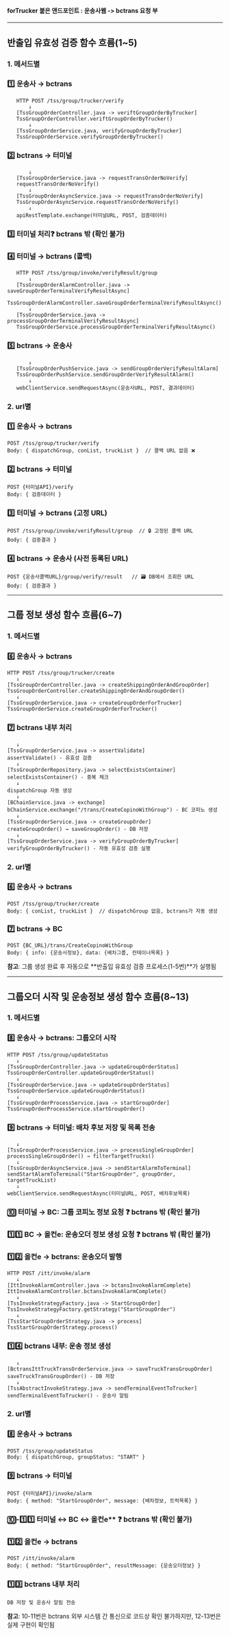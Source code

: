 #### forTrucker 붙은 앤드포인트 : 운송사웹 -> bctrans 요청 부

---
## **반출입 유효성 검증 함수 흐름(1~5)**

### 1. 메서드별

### 1️⃣ **운송사 → bctrans**
```
   HTTP POST /tss/group/trucker/verify
	   ↓
   [TssGroupOrderController.java -> veriftGroupOrderByTrucker]
   TssGroupOrderController.veriftGroupOrderByTrucker()
	   ↓
   [TssGroupOrderService.java, verifyGroupOrderByTrucker]
   TssGroupOrderService.verifyGroupOrderByTrucker()
```

### 2️⃣ **bctrans → 터미널**
```
	   ↓
   [TssGroupOrderService.java -> requestTransOrderNoVerify]
   requestTransOrderNoVerify()
	   ↓
   [TssGroupOrderAsyncService.java -> requestTransOrderNoVerify]
   TssGroupOrderAsyncService.requestTransOrderNoVerify()
	   ↓
   apiRestTemplate.exchange(터미널URL, POST, 검증데이터)
```

### 3️⃣ **터미널 처리**❓ **bctrans 밖 (확인 불가)**

### 4️⃣ **터미널 → bctrans (콜백)**
```
   HTTP POST /tss/group/invoke/verifyResult/group
	   ↓
   [TssGroupOrderAlarmController.java -> saveGroupOrderTerminalVerifyResultAsync]
   TssGroupOrderAlarmController.saveGroupOrderTerminalVerifyResultAsync()
	   ↓
   [TssGroupOrderService.java -> processGroupOrderTerminalVerifyResultAsync]
   TssGroupOrderService.processGroupOrderTerminalVerifyResultAsync()
```

### 5️⃣ **bctrans → 운송사**
```
	   ↓
   [TssGroupOrderPushService.java -> sendGroupOrderVerifyResultAlarm]
   TssGroupOrderPushService.sendGroupOrderVerifyResultAlarm()
	   ↓
   webClientService.sendRequestAsync(운송사URL, POST, 결과데이터)
```

### 2. url별

### 1️⃣ **운송사 → bctrans**
```
POST /tss/group/trucker/verify
Body: { dispatchGroup, conList, truckList }  // 콜백 URL 없음 ❌
```

### 2️⃣ **bctrans → 터미널**
```
POST {터미널API}/verify
Body: { 검증데이터 }
```
   
### 3️⃣ **터미널 → bctrans (고정 URL)**
```
POST /tss/group/invoke/verifyResult/group  // 🔒 고정된 콜백 URL
Body: { 검증결과 }
```
   
### 4️⃣ **bctrans → 운송사 (사전 등록된 URL)**
```
POST {운송사콜백URL}/group/verify/result   // 🗃️ DB에서 조회한 URL
Body: { 검증결과 }
```

---

## **그룹 정보 생성 함수 흐름(6~7)**

### 1. 메서드별

### 6️⃣ **운송사 → bctrans**
```
HTTP POST /tss/group/trucker/create
   ↓
[TssGroupOrderController.java -> createShippingOrderAndGroupOrder]
TssGroupOrderController.createShippingOrderAndGroupOrder()
   ↓
[TssGroupOrderService.java -> createGroupOrderForTrucker]
TssGroupOrderService.createGroupOrderForTrucker()
```

### 7️⃣ **bctrans 내부 처리**
```
   ↓
[TssGroupOrderService.java -> assertValidate]
assertValidate() - 유효성 검증
   ↓
[TssGroupOrderRepository.java -> selectExistsContainer]
selectExistsContainer() - 중복 체크
   ↓
dispatchGroup 자동 생성
   ↓
[BChainService.java -> exchange]
bChainService.exchange("/trans/CreateCopinoWithGroup") - BC 코피노 생성
   ↓
[TssGroupOrderService.java -> createGroupOrder]
createGroupOrder() → saveGroupOrder() - DB 저장
   ↓
[TssGroupOrderService.java -> verifyGroupOrderByTrucker]
verifyGroupOrderByTrucker() - 자동 유효성 검증 실행
```

### 2. url별

### 6️⃣ **운송사 → bctrans**
```
POST /tss/group/trucker/create
Body: { conList, truckList }  // dispatchGroup 없음, bctrans가 자동 생성
```

### 7️⃣ **bctrans → BC**
```
POST {BC_URL}/trans/CreateCopinoWithGroup
Body: { info: {운송사정보}, data: {배차그룹, 컨테이너목록} }
```

**참고**: 그룹 생성 완료 후 자동으로 **반출입 유효성 검증 프로세스(1-5번)**가 실행됨

---
## **그룹오더 시작 및 운송정보 생성 함수 흐름(8~13)**

### 1. 메서드별

### 8️⃣ **운송사 → bctrans: 그룹오더 시작**
```
HTTP POST /tss/group/updateStatus
   ↓
[TssGroupOrderController.java -> updateGroupOrderStatus]
TssGroupOrderController.updateGroupOrderStatus()
   ↓
[TssGroupOrderService.java -> updateGroupOrderStatus]
TssGroupOrderService.updateGroupOrderStatus()
   ↓
[TssGroupOrderProcessService.java -> startGroupOrder]
TssGroupOrderProcessService.startGroupOrder()
```

### 9️⃣ **bctrans → 터미널: 배차 후보 저장 및 목록 전송**
```
   ↓
[TssGroupOrderProcessService.java -> processSingleGroupOrder]
processSingleGroupOrder() → filterTargetTrucks()
   ↓
[TssGroupOrderAsyncService.java -> sendStartAlarmToTerminal]
sendStartAlarmToTerminal("StartGroupOrder", groupOrder, targetTruckList)
   ↓
webClientService.sendRequestAsync(터미널URL, POST, 배차후보목록)
```

### 🔟 **터미널 → BC: 그룹 코피노 정보 요청** ❓ **bctrans 밖 (확인 불가)**

### 1️⃣1️⃣ **BC → 올컨e: 운송오더 정보 생성 요청** ❓ **bctrans 밖 (확인 불가)**

### 1️⃣2️⃣ **올컨e → bctrans: 운송오더 발행**
```
HTTP POST /itt/invoke/alarm
   ↓
[IttInvokeAlarmController.java -> bctansInvokeAlarmComplete]
IttInvokeAlarmController.bctansInvokeAlarmComplete()
   ↓
[TssInvokeStrategyFactory.java -> StartGroupOrder]
TssInvokeStrategyFactory.getStrategy("StartGroupOrder")
   ↓
[TssStartGroupOrderStrategy.java -> process]
TssStartGroupOrderStrategy.process()
```

### 1️⃣4️⃣ **bctrans 내부: 운송 정보 생성**
```
   ↓
[BctransIttTruckTransOrderService.java -> saveTruckTransGroupOrder]
saveTruckTransGroupOrder() - DB 저장
   ↓
[TssAbstractInvokeStrategy.java -> sendTerminalEventToTrucker]
sendTerminalEventToTrucker() - 운송사 알림
```

### 2. url별

### 8️⃣ **운송사 → bctrans**
```
POST /tss/group/updateStatus
Body: { dispatchGroup, groupStatus: "START" }
```

### 9️⃣ **bctrans → 터미널**
```
POST {터미널API}/invoke/alarm
Body: { method: "StartGroupOrder", message: {배차정보, 트럭목록} }
```

### **🔟**-1️⃣1️⃣ 터미널 ↔ BC ↔ 올컨e** ❓ **bctrans 밖 (확인 불가)**

### 1️⃣2️⃣ **올컨e → bctrans**
```
POST /itt/invoke/alarm
Body: { method: "StartGroupOrder", resultMessage: {운송오더정보} }
```

### 1️⃣3️⃣  **bctrans 내부 처리**
```
DB 저장 및 운송사 알림 전송
```

**참고**: 10-11번은 bctrans 외부 시스템 간 통신으로 코드상 확인 불가하지만, 12-13번은 실제 구현이 확인됨